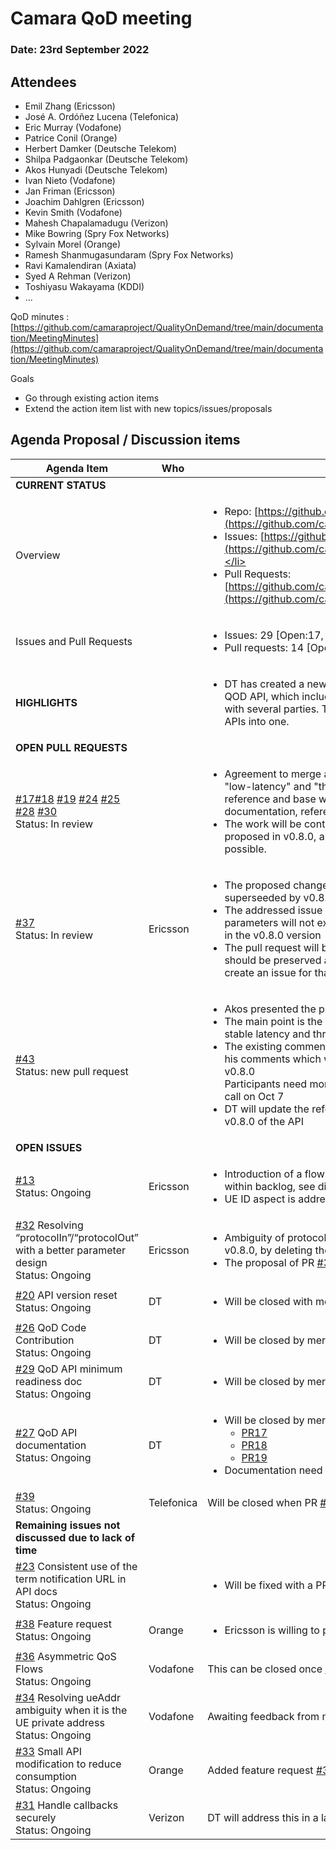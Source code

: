 # Camara QoD meeting

### Date: 23rd September 2022

## Attendees

* Emil Zhang (Ericsson)
* José A. Ordóñez Lucena (Telefonica)
* Eric Murray (Vodafone)
* Patrice Conil (Orange)
* Herbert Damker (Deutsche Telekom)
* Shilpa Padgaonkar (Deutsche Telekom)
* Akos Hunyadi (Deutsche Telekom)
* Ivan Nieto (Vodafone)
* Jan Friman (Ericsson)
* Joachim Dahlgren (Ericsson)
* Kevin Smith (Vodafone)
* Mahesh Chapalamadugu (Verizon)
* Mike Bowring (Spry Fox Networks)
* Sylvain Morel (Orange)
* Ramesh Shanmugasundaram (Spry Fox Networks)
* Ravi Kamalendiran (Axiata)
* Syed A Rehman (Verizon)
* Toshiyasu Wakayama (KDDI)
* ...

QoD minutes : [https://github.com/camaraproject/QualityOnDemand/tree/main/documentation/MeetingMinutes](https://github.com/camaraproject/QualityOnDemand/tree/main/documentation/MeetingMinutes)

Goals

* Go through existing action items
* Extend the action item list with new topics/issues/proposals

## Agenda Proposal / Discussion items

| Agenda Item | Who |  |  |
| ----------- | --- | --- | --- |
| **CURRENT STATUS** |  |  |  |
| Overview |  | <ul><li>Repo: [https://github.com/camaraproject/QualityOnDemand](https://github.com/camaraproject/QualityOnDemand)</li><li>Issues:&nbsp;[https://github.com/camaraproject/QualityOnDemand/issues](https://github.com/camaraproject/QualityOnDemand/issues)&nbsp;</li><li>Pull Requests: [https://github.com/camaraproject/QualityOnDemand/pulls](https://github.com/camaraproject/QualityOnDemand/pulls)</li></ul> |  |
| Issues and Pull Requests |  | <ul><li>Issues: 29 [Open:17, Closed:12]</li><li>Pull requests: 14&nbsp;[Open:9, Closed: 5]</li></ul> |  |
| **HIGHLIGHTS** |  | <ul><li>DT has created a new issue and provided a pull request for v0.8.0 of QOD API, which includes changes proposed from and discussed with several parties. The proposal combines the previous two QoD APIs into one.</li></ul> |  |
| **OPEN PULL REQUESTS** |  |  |  |
| [#17](https://github.com/camaraproject/QualityOnDemand/pull/17)[#18](https://github.com/camaraproject/QualityOnDemand/pull/18) [#19](https://github.com/camaraproject/QualityOnDemand/pull/19) [#24](https://github.com/camaraproject/QualityOnDemand/pull/24)  [#25](https://github.com/camaraproject/QualityOnDemand/pull/25) [#28](https://github.com/camaraproject/QualityOnDemand/pull/28) [#30](https://github.com/camaraproject/QualityOnDemand/pull/30)<br>Status: In review |  | <ul><li>Agreement to merge all artefacts related to v0.1.0 of the QoD APIs "low-latency" and "throughput" to preserve the material as reference and base within the repository history (User Story, API documentation, reference implementation code). </li><li>The work will be continued on the combined single QoD API as proposed in v0.8.0, artefacts need to be updated as soon as possible.</li></ul> |  |
| [#37](https://github.com/camaraproject/QualityOnDemand/pull/37)<br>Status: In review | Ericsson | <ul><li>The proposed changes to v0.1.0 of stable-latency API will be superseeded by v0.8.0 (deleting the stable-latency API)</li><li>The addressed issue of ambiguity of protocolIn/protocolOut parameters will not exist in v0.8.0 as these parameters are obmitted in the v0.8.0 version</li><li>The pull request will be closed. The proposal of a flowinfo structure should be preserved as feature request in the backlog. Herbert will create an issue for that.</li></ul> |  |
| [#43](https://github.com/camaraproject/QualityOnDemand/pull/43)<br>Status: new pull request |  | <ul><li>Akos presented the pull request and the related issue [#42](https://github.com/camaraproject/QualityOnDemand/issues/42) </li><li>The main point is the combination of previous seperated APIs for stable latency and throughput into one combined API</li><li>The existing comments were discussed. Mahesh created issues for his comments which will be addressed after implementation of v0.8.0</li>Participants need more time for reviews, PR will kept open until next call on Oct 7<li>DT will update the reference implementation based on proposed v0.8.0 of the API</li></ul> |  |
| **OPEN ISSUES** |  |  |  |
| [#13](https://github.com/camaraproject/QualityOnDemand/issues/13)<br>Status: Ongoing | Ericsson | <ul><li>Introduction of a flowinfo structure should get a feature request within backlog, see discussion of PR [#37](https://github.com/camaraproject/QualityOnDemand/pull/37) above</li><li>UE ID aspect is addressed within v0.8.0 with UeId structure</li></ul> |  |
| [#32](https://github.com/camaraproject/QualityOnDemand/issues/32) Resolving “protocolIn”/“protocolOut” with a better parameter design<br>Status: Ongoing | Ericsson | <ul><li>Ambiguity of protocolIn/protocolOut parameters is "resolved" in v0.8.0, by deleting the parameters</li><li>The proposal of PR  [#37](https://github.com/camaraproject/QualityOnDemand/pull/37) should be preserved for backlog</li></ul> |  |
| [#20](https://github.com/camaraproject/QualityOnDemand/issues/20) API version reset<br>Status: Ongoing | DT | <ul><li>Will be closed with merge of [PR25](https://github.com/camaraproject/QualityOnDemand/pull/25)</li></ul> |  |
| [#26](https://github.com/camaraproject/QualityOnDemand/issues/26) QoD Code Contribution <br>Status: Ongoing | DT | <ul><li>Will be closed by merge of [PR28](https://github.com/camaraproject/QualityOnDemand/pull/28), see above</li></ul> |  |
| [#29](https://github.com/camaraproject/QualityOnDemand/issues/29) QoD API minimum readiness doc<br>Status: Ongoing | DT | <ul><li>Will be closed by merge of [PR30](https://github.com/camaraproject/QualityOnDemand/pull/30)</li></ul> |  |
| [#27](https://github.com/camaraproject/QualityOnDemand/issues/27) QoD API documentation<br>Status: Ongoing | DT | <ul><li>Will be closed by merge of<br><ul><li>[PR17](https://github.com/camaraproject/QualityOnDemand/pull/17)</li><li>[PR18](https://github.com/camaraproject/QualityOnDemand/pull/18)</li><li class="">[PR19](https://github.com/camaraproject/QualityOnDemand/pull/19)</li></ul></li><li>Documentation need to be updated to reflect changes of v0.8.0</li></ul> |  |
| [#39](https://github.com/camaraproject/QualityOnDemand/issues/39)<br>Status: Ongoing | Telefonica | Will be closed when PR [#43](https://github.com/camaraproject/QualityOnDemand/pull/43) is merged |  |
| **Remaining issues not discussed due to lack of time**  |
| [#23](https://github.com/camaraproject/QualityOnDemand/issues/23) Consistent use of the term notification URL in API docs<br>Status: Ongoing |  | <ul><li>Will be fixed with a PR</li></ul> |  |
| [#38](https://github.com/camaraproject/QualityOnDemand/issues/38) Feature request <br>Status: Ongoing | Orange | <ul><li>Ericsson is willing to propose a solution too</li></ul> |  |
| [#36](https://github.com/camaraproject/QualityOnDemand/issues/36) Asymmetric QoS Flows<br>Status: Ongoing | Vodafone | This can be closed once [PR37](https://github.com/camaraproject/QualityOnDemand/pull/37) is merged |  |
| [#34](https://github.com/camaraproject/QualityOnDemand/issues/34) Resolving ueAddr ambiguity when it is the UE private address<br>Status: Ongoing | Vodafone | Awaiting feedback from members |  |
| [#33](https://github.com/camaraproject/QualityOnDemand/issues/33) Small API modification to reduce consumption<br>Status: Ongoing | Orange | Added feature request [#38](https://github.com/camaraproject/QualityOnDemand/issues/38)  after discussions to address the issue |  |
| [#31](https://github.com/camaraproject/QualityOnDemand/issues/31) Handle callbacks securely<br>Status: Ongoing | Verizon | DT will address this in a later PR |  |
<br>
